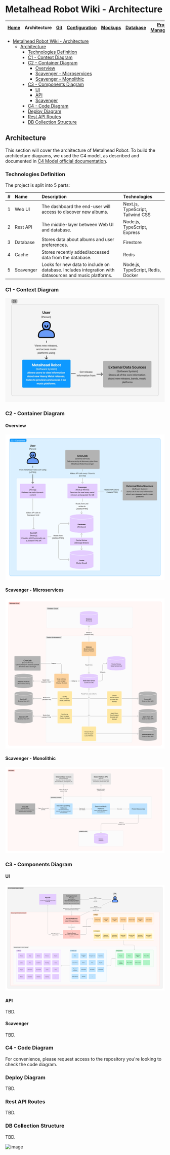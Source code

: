 # Metalhead Robot Wiki - Architecture

| [Home](../README.md) | Architecture | [Git](../git/README.md) | [Configuration](../configuration/README.md) | [Mockups](../mockups/README.md) | [Database](../database/README.md) | [Project Management](../project-management/README.md) | [Quality](../quality/README.md) |
| :------------------: | :----------: | :---------------------: | :-----------------------------------------: | :-----------------------------: | :-------------------------------: | :---------------------------------------------------: | :-----------------------------: |

- [Metalhead Robot Wiki - Architecture](#metalhead-robot-wiki---architecture)
  - [Architecture](#architecture)
    - [Technologies Definition](#technologies-definition)
    - [C1 - Context Diagram](#c1---context-diagram)
    - [C2 - Container Diagram](#c2---container-diagram)
      - [Overview](#overview)
      - [Scavenger - Microservices](#scavenger---microservices)
      - [Scavenger - Monolithic](#scavenger---monolithic)
    - [C3 - Components Diagram](#c3---components-diagram)
      - [UI](#ui)
      - [API](#api)
      - [Scavenger](#scavenger)
    - [C4 - Code Diagram](#c4---code-diagram)
    - [Deploy Diagram](#deploy-diagram)
    - [Rest API Routes](#rest-api-routes)
    - [DB Collection Structure](#db-collection-structure)

## Architecture

This section will cover the architecture of Metalhead Robot. To build the architecture diagrams, we used the C4 model, as described and documented in [C4 Model official documentation](https://c4model.com/#CoreDiagrams).

### Technologies Definition

The project is split into 5 parts:

|   #   | Name      | Description                                                                                           | Technologies                       |
| :---: | :-------- | :---------------------------------------------------------------------------------------------------- | :--------------------------------- |
|   1   | Web UI    | The dashboard the end-user will access to discover new albums.                                        | Next.js, TypeScript, Tailwind CSS  |
|   2   | Rest API  | The middle-layer between Web UI and database.                                                         | Node.js, TypeScript, Express       |
|   3   | Database  | Stores data about albums and user preferences.                                                        | Firestore                          |
|   4   | Cache     | Stores recently added/accessed data from the database.                                                | Redis                              |
|   5   | Scavenger | Looks for new data to include on database. Includes integration with datasources and music platforms. | Node.js, TypeScript, Redis, Docker |

### C1 - Context Diagram

![image](./C1.jpeg)

### C2 - Container Diagram

#### Overview

![image](./C2.png)

#### Scavenger - Microservices

![image](./C2%20-%20Scavenger%20-%20Microservices.png)

#### Scavenger - Monolithic

![image](./C2%20-%20Scavenger%20-%20Monolithic.png)

### C3 - Components Diagram

#### UI

![image](./C3%20-%20UI.png)

#### API

TBD.

#### Scavenger

TBD.

### C4 - Code Diagram

For convenience, please request access to the repository you're looking to check the code diagram.

### Deploy Diagram

TBD.

### Rest API Routes

TBD.

### DB Collection Structure

TBD.

![image](https://github.com/Metalhead-Robot/metalhead-robot-wiki/assets/38140171/c2225e64-1d5b-4c9f-8a2f-7c3fcbe27074)
